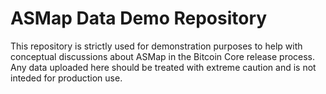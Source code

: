 # ASMap Data Demo Repository

This repository is strictly used for demonstration purposes to help with conceptual discussions about ASMap in the Bitcoin Core release process. Any data uploaded here should be treated with extreme caution and is not inteded for production use.
